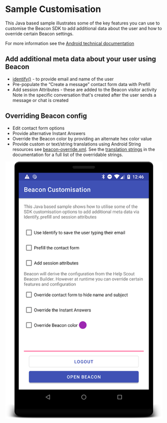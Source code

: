 # Sample Customisation

This Java based sample illustrates some of the key features you can use to customise the Beacon SDK
to add additional data about the user and how to override certain Beacon settings.

For more information see the [Android technical documentation](https://developer.helpscout.com/beacon-2/android)

## Add additional meta data about your user using Beacon

* [identify()](https://developer.helpscout.com/beacon-2/android/#normal-mode) - to provide email and name of the user
* Pre-populate the “Create a message” contact form data with Prefill
* Add session Attributes - these are added to the Beacon visitor activity Note in the specific conversation that's created after the user sends a message or chat is created

## Overriding Beacon config

* Edit contact form options
* Provide alternative Instant Answers
* Override the Beacon color by providing an alternate hex color value
* Provide custom or text/string translations using Android String resources see [beacon-override.xml](./src/main/res/values/beacon-override.xml).
See the [translation strings](https://developer.helpscout.com/beacon-2/android/#translation-strings) in the documentation for a full list of the overridable strings.


![Screenshot](../docs/screenshot-customise-sample.png)
